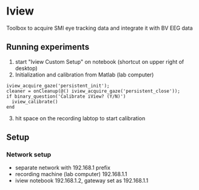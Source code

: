 # Iview
Toolbox to acquire SMI eye tracking data and integrate it with BV EEG data


## Running experiments

1. start "Iview Custom Setup" on notebook (shortcut on upper right of desktop)
2. Initialization and calibration from Matlab (lab computer)
```
iview_acquire_gaze('persistent_init');
cleaner = onCleanup(@() iview_acquire_gaze('persistent_close'));
if binary_question('Calibrate iView? (Y/N)')
  iview_calibrate()
end
```
3. hit space on the recording labtop to start calibration

## Setup

### Network setup

* separate network with 192.168.1 prefix
* recording machine (lab computer) 192.168.1.1
* iview notebook 192.168.1.2, gateway set as 192.168.1.1
